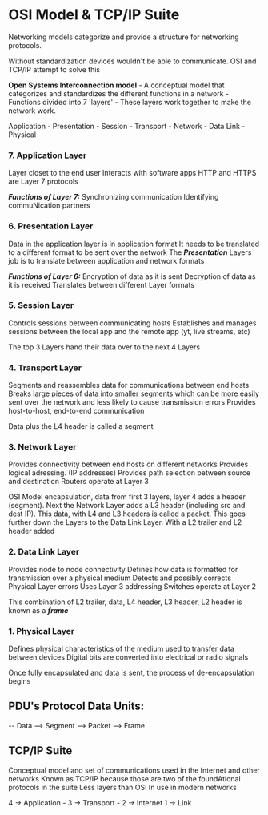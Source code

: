 # OSI Model & TCP/IP Suite

Networking models categorize and provide a structure for networking protocols.

Without standardization devices wouldn't be able to communicate. OSI and TCP/IP attempt to solve this

**Open Systems Interconnection model**
	- A conceptual model that categorizes and standardizes the different functions in a network
	- Functions divided into 7 'layers'
	- These layers work together to make the network work.

Application - Presentation - Session - Transport - Network - Data Link - Physical

### 7. Application Layer

Layer closet to the end user
Interacts with software apps
HTTP and HTTPS are Layer 7 protocols

***Functions of Layer 7:***
Synchronizing communication
Identifying commuNication partners

### 6. Presentation Layer

Data in the application layer is in application format
It needs to be translated to a different format to be sent over the network
The ***Presentation*** Layers job is to translate between application and network formats

***Functions of Layer 6:***
Encryption of data as it is sent
Decryption of data as it is received
Translates between different Layer formats

### 5. Session Layer

Controls sessions between communicating hosts
Establishes and manages sessions between the local app and the remote app (yt, live streams, etc)

The top 3 Layers hand their data over to the next 4 Layers

### 4. Transport Layer
Segments and reassembles data for communications between end hosts
Breaks large pieces of data into smaller segments which can be more easily sent over the network and less likely to cause transmission errors
Provides host-to-host, end-to-end communication


Data plus the L4 header is called a segment

### 3. Network Layer
Provides connectivity between end hosts on different networks
Provides logical adressing. (IP addresses)
Provides path selection between source and destination
Routers operate at Layer 3

OSI Model encapsulation, data from first 3 layers, layer 4 adds a header (segment). Next the Network Layer adds a L3 header (including src and dest IP). This data, with L4 and L3 headers is called a packet. This goes further down the Layers to the Data Link Layer. With a L2 trailer and L2 header added

### 2. Data Link Layer
Provides node to node connectivity
Defines how data is formatted for transmission over a physical medium
Detects and possibly corrects Physical Layer errors
Uses Layer 3 addressing 
Switches operate at Layer 2

This combination of L2 trailer, data, L4 header, L3 header, L2 header is known as a ***frame***

### 1. Physical Layer
Defines physical characteristics of the medium used to transfer data between devices
Digital bits are converted into electrical or radio signals

Once fully encapsulated and data is sent, the process of de-encapsulation begins

## PDU's Protocol Data Units:

-- Data --> Segment --> Packet --> Frame

## TCP/IP Suite

Conceptual model and set of communications used in the Internet and other networks
Known as TCP/IP because those are two of the foundAtional protocols in the suite
Less layers than OSI
In use in modern networks

4 -> Application - 3 -> Transport - 2 -> Internet 1 -> Link


